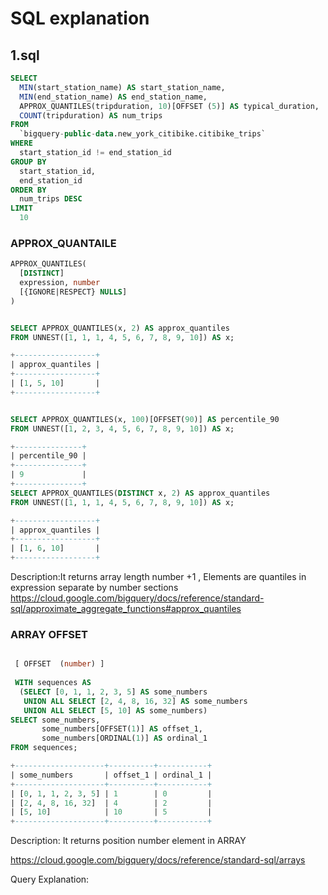 # SQL explanation

## 1.sql
```sql
SELECT
  MIN(start_station_name) AS start_station_name,
  MIN(end_station_name) AS end_station_name,
  APPROX_QUANTILES(tripduration, 10)[OFFSET (5)] AS typical_duration,
  COUNT(tripduration) AS num_trips
FROM
  `bigquery-public-data.new_york_citibike.citibike_trips`
WHERE
  start_station_id != end_station_id
GROUP BY
  start_station_id,
  end_station_id
ORDER BY
  num_trips DESC
LIMIT
  10


```

### APPROX_QUANTAILE
```sql
APPROX_QUANTILES(
  [DISTINCT]
  expression, number
  [{IGNORE|RESPECT} NULLS]
)


SELECT APPROX_QUANTILES(x, 2) AS approx_quantiles
FROM UNNEST([1, 1, 1, 4, 5, 6, 7, 8, 9, 10]) AS x;

+------------------+
| approx_quantiles |
+------------------+
| [1, 5, 10]       |
+------------------+


SELECT APPROX_QUANTILES(x, 100)[OFFSET(90)] AS percentile_90
FROM UNNEST([1, 2, 3, 4, 5, 6, 7, 8, 9, 10]) AS x;

+---------------+
| percentile_90 |
+---------------+
| 9             |
+---------------+
SELECT APPROX_QUANTILES(DISTINCT x, 2) AS approx_quantiles
FROM UNNEST([1, 1, 1, 4, 5, 6, 7, 8, 9, 10]) AS x;

+------------------+
| approx_quantiles |
+------------------+
| [1, 6, 10]       |
+------------------+

```

Description:It returns array length number +1 ,  Elements are quantiles in expression separate by number sections 
https://cloud.google.com/bigquery/docs/reference/standard-sql/approximate_aggregate_functions#approx_quantiles

### ARRAY OFFSET
```sql

 [ OFFSET  (number) ]
 
 WITH sequences AS
  (SELECT [0, 1, 1, 2, 3, 5] AS some_numbers
   UNION ALL SELECT [2, 4, 8, 16, 32] AS some_numbers
   UNION ALL SELECT [5, 10] AS some_numbers)
SELECT some_numbers,
       some_numbers[OFFSET(1)] AS offset_1,
       some_numbers[ORDINAL(1)] AS ordinal_1
FROM sequences;

+--------------------+----------+-----------+
| some_numbers       | offset_1 | ordinal_1 |
+--------------------+----------+-----------+
| [0, 1, 1, 2, 3, 5] | 1        | 0         |
| [2, 4, 8, 16, 32]  | 4        | 2         |
| [5, 10]            | 10       | 5         |
+--------------------+----------+-----------+
```

Description: It returns position number element in ARRAY

https://cloud.google.com/bigquery/docs/reference/standard-sql/arrays

Query Explanation:  

